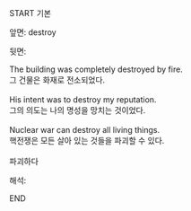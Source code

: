 START
기본

앞면:
destroy


뒷면:
<div>The building was completely destroyed by fire. </div><div>그 건물은 화재로 전소되었다.</div><div><br></div><div><div>His intent was to destroy my reputation. </div><div><div>그의 의도는 나의 명성을 망치는 것이었다.</div></div></div><div><br></div><div><div>Nuclear war can destroy all living things. </div><div><div>핵전쟁은 모든 살아 있는 것들을 파괴할 수 있다.</div></div></div><div><br></div><div>파괴하다</div>


해석:

END